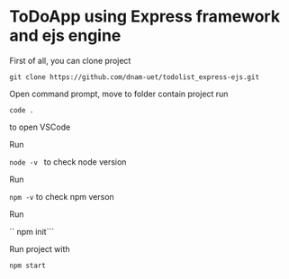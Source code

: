 # ToDoApp using Express framework and ejs engine

First of all, you can clone project 

```git
git clone https://github.com/dnam-uet/todolist_express-ejs.git 
```

Open command prompt, move to folder contain project run 

```code . ```

to open VSCode

Run

```node -v ```
to check node version

Run

``` npm -v ``` 
to check npm verson

Run 

`` npm init```

Run project with

``` npm start ```
